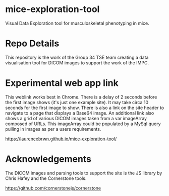 # mice-exploration-tool
Visual Data Exploration tool for musculoskeletal phenotyping in mice.

# Repo Details
This repository is the work of the Group 34 TSE team creating a data visualisation tool for DICOM images to support the work of the IMPC. 

# Experimental web app link
This weblink works best in Chrome. There is a delay of 2 seconds before the first image shows (it's just one example site). It may take circa 10 seconds for the first image to show. There is also a link on the site header to navigate to a page that displays a Base64 image. An additional link also shows a grid of various DICOM images taken from a var imageArray composed of URLs. This imageArray could be populated by a MySql query pulling in images as per a users requirements.

https://laurencebrwn.github.io/mice-exploration-tool/

# Acknowledgements
The DICOM images and parsing tools to support the site is the JS library by Chris Hafey and the Cornerstone tools.

https://github.com/cornerstonejs/cornerstone


